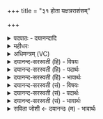 +++
title = "३१ होता यक्षन्नराशंसम्"

+++
<details><summary>पदपाठः - दयानन्दादि</summary>

होता॑। य॒क्ष॒त्। न॒रा॒शँस॑म्। न। न॒ग्नहु॑म्। पतिम्। सुर॑या। भे॒ष॒जम्। मेषः॒। सर॑स्वती। भि॒षक्। रथः॑। न। च॒न्द्री। अश्विनोः॑। व॒पाः। इन्द्र॑स्य। वी॒र्य᳕म्। बद॑रैः। उ॒प॒वाका॑भि॒रित्यु॑प॒ऽवाका॑भिः। भे॒ष॒जम्। तोक्म॑भि॒रिति॒ तोक्म॑ऽभिः। पयः॑। सोमः॑। प॒रिस्रु॒तेति॑ परि॒ऽस्रुता॑। घृ॒तम्। मधु॑। व्यन्तु॑। आज्य॑स्य। होतः॑। यज॑। ३१।
</details>

<details><summary>महीधरः</summary>

म० दैव्यो होता इडा इडां प्रयाजदेवतां सरस्वतीमिन्द्रमश्विना अश्विनौ च यक्षत् यजतु । किं कुर्वन् । ऋषभेण गवा च धेन्वा च बलेन वर्धयन् इडादीन् समर्धयन् यजतु । कीदृशो होता । ईडितः ऋत्विग्भिः स्तुतः । आजुह्वानः इडादीनाह्वयन् । तत्र यवैः लाजैश्च सहितं मधु मासरमोदनं निःस्रावं च इन्द्राय इन्द्रियं वीर्यकरं भेषजं भवति । अश्विसरस्वतीन्द्रा होत्रेज्यमानाः पयआदीनि पिबन्तु । हे होतः, त्वं च यज ॥ ३२॥  
त्रयस्त्रिंशी।
</details>

<details><summary>अधिमन्त्रम् (VC)</summary>

- अश्व्यादयो देवताः
- स्वस्त्यात्रेय ऋषिः
- अतिधृतिः
- षड्जः
</details>

<details><summary>दयानन्द-सरस्वती (हि) - विषयः</summary>

फिर उसी विषय को अगले मन्त्र में कहा है ॥
</details>

<details><summary>दयानन्द-सरस्वती (हि) - पदार्थः</summary>

पदार्थान्वयभाषाः -  हे (होतः) हवनकर्त्ता जन ! जैसे (होता) देनेवाला (नराशंसम्) जो मनुष्यों से स्तुति किया जाये उसके (न) समान (नग्नहुम्) नग्न दुष्ट पुरुषों को कारागृह में डालनेवाले (पतिम्) स्वामी वा (सुरया) जल के साथ (भेषजम्) औषध को वा (इन्द्रस्य) दुष्टगण का विदारण करने हारे जन के (वीर्यम्) शूरवीरों में उत्तम बल को (यक्षत्) सङ्गत करे तथा (मेषः) उपदेश करनेवाला (सरस्वती) विद्यासंबन्धिनी वाणी (भिषक्) वैद्य और (रथः) रथ के (न) समान (चन्द्री) बहुत सुवर्णवाला जन (अश्विनोः) आकाश और पृथिवी के मध्य (वपाः) क्रियाओं को वा (बदरैः) बेरों के समान (उपवाकाभिः) समीप प्राप्त हुई वाणियों के साथ (भेषजम्) औषध को सङ्गत करे, वैसे जो (तोक्मभिः) सन्तानों के साथ (पयः) दूध (परिस्रुता) सब ओर से प्राप्त हुए रस के साथ (सोमः) ओषधिगण (घृतम्) घी और (मधु) सहत (व्यन्तु) प्राप्त होवें, उनके साथ वर्त्तमान तू (आज्यस्य) घी का (यज) हवन कर ॥३१ ॥
</details>

<details><summary>दयानन्द-सरस्वती (हि) - भावार्थः</summary>

भावार्थभाषाः -  इस मन्त्र में उपमा और वाचकलुप्तोपमालङ्कार हैं। जो लोग लज्जाहीन पुरुषों को दण्ड देते, स्तुति करने योग्यों की स्तुति और जल के साथ औषध का सेवन करते हैं, वे बल और नीरोगता को पाके ऐश्वर्यवाले होते हैं ॥३१ ॥
</details>

<details><summary>दयानन्द-सरस्वती (सं) - विषयः</summary>

पुनस्तमेव विषयमाह ॥
</details>

<details><summary>दयानन्द-सरस्वती (सं) - पदार्थः</summary>

पदार्थान्वयभाषाः -  हे होतर्यथा होता नराशंसं न नग्नहुं पतिं सुरया सह वर्त्तमानं भेषजमिन्द्रस्य वीर्यं यक्षत्मेषः सरस्वती भिषग्रथो न चन्द्र्यश्विनोर्वपा बदरैरुपवाकाभिः सह भेषजं यक्षत्तथा यानि तोक्मभिः सह पयः परिस्रुता सह सोमो घृतं मधु च व्यन्तु, तैः सह वर्त्तमानस्त्वमाज्यस्य यज ॥३१ ॥
</details>

<details><summary>दयानन्द-सरस्वती (सं) - भावार्थः</summary>

भावार्थभाषाः -  अत्रोपमावाचकलुप्तोपमालङ्कारौ। ये निर्लज्जान् दण्डयन्ति, प्रशंसनीयान् स्तुवन्ति, जलेन सहौषधं सेवन्ते, ते बलाऽऽरोग्ये प्राप्यैश्वर्यवन्तो जायन्ते ॥३१ ॥
</details>

<details><summary>सविता जोशी ← दयानन्दः (म) - भावार्थः</summary>

भावार्थभाषाः -  या मंत्रात उपमा व वाचकलुप्तोपमालंकार आहे. जे लोक निर्लज्ज माणसांना शिक्षा करतात व स्तुती करण्यायोग्य माणसांची स्तुती करतात, तसेच पाण्याबरोबर औषधांचे सेवन करतात ते बलवान व निरोगी बनून ऐश्वर्यप्राप्ती करतात.
</details>